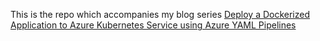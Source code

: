 This is the repo which accompanies my blog series [Deploy a Dockerized Application to Azure Kubernetes Service using Azure YAML Pipelines](https://pleasereleaseme.net/deploy-a-dockerized-application-to-azure-kubernetes-service-using-azure-yaml-pipelines-1-getting-started/)
